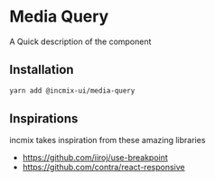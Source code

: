 # Media Query

A Quick description of the component

## Installation

```sh
yarn add @incmix-ui/media-query
```

## Inspirations

incmix takes inspiration from these amazing libraries

- https://github.com/iiroj/use-breakpoint
- https://github.com/contra/react-responsive
